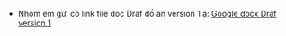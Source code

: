 - Nhóm em gửi cô link file doc Draf đồ án version 1 ạ: [Google docx Draf version 1](tinyurl.com/docDraf1)
  
